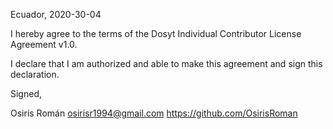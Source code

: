 Ecuador, 2020-30-04

I hereby agree to the terms of the Dosyt Individual Contributor License
Agreement v1.0.

I declare that I am authorized and able to make this agreement and sign this
declaration.

Signed,

Osiris Román osirisr1994@gmail.com https://github.com/OsirisRoman
